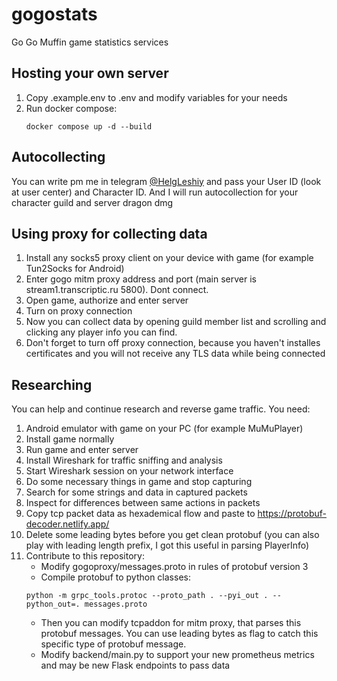 # gogostats
Go Go Muffin game statistics services

## Hosting your own server
1. Copy .example.env to .env and modify variables for your needs
2. Run docker compose:
   ```
   docker compose up -d --build
   ```

## Autocollecting
You can write pm me in telegram [@HelgLeshiy](http://t.me/HelgLeshiy) and pass your User ID (look at user center) and Character ID. And I will run autocollection for your character guild and server dragon dmg

## Using proxy for collecting data
1. Install any socks5 proxy client on your device with game (for example Tun2Socks for Android)
2. Enter gogo mitm proxy address and port (main server is stream1.transcriptic.ru 5800). Dont connect.
3. Open game, authorize and enter server
4. Turn on proxy connection
5. Now you can collect data by opening guild member list and scrolling and clicking any player info you can find.
6. Don't forget to turn off proxy connection, because you haven't installes certificates and you will not receive any TLS data while being connected

## Researching
You can help and continue research and reverse game traffic.
You need:
1. Android emulator with game on your PC (for example MuMuPlayer)
2. Install game normally
3. Run game and enter server
4. Install Wireshark for traffic sniffing and analysis
5. Start Wireshark session on your network interface
6. Do some necessary things in game and stop capturing
7. Search for some strings and data in captured packets
8. Inspect for differences between same actions in packets
9. Copy tcp packet data as hexademical flow and paste to https://protobuf-decoder.netlify.app/
10. Delete some leading bytes before you get clean protobuf (you can also play with leading length prefix, I got this useful in parsing PlayerInfo)
11. Contribute to this repository:
    - Modify gogoproxy/messages.proto in rules of protobuf version 3
    - Compile protobuf to python classes:
    ```shell
    python -m grpc_tools.protoc --proto_path . --pyi_out . --python_out=. messages.proto
    ```
    - Then you can modify tcpaddon for mitm proxy, that parses this protobuf messages. You can use leading bytes as flag to catch this specific type of protobuf message.
    - Modify backend/main.py to support your new prometheus metrics and may be new Flask endpoints to pass data
    
